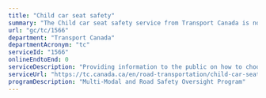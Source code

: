 ```yaml
---
title: "Child car seat safety"
summary: "The Child car seat safety service from Transport Canada is not available end-to-end online, according to the GC Service Inventory."
url: "gc/tc/1566"
department: "Transport Canada"
departmentAcronym: "tc"
serviceId: "1566"
onlineEndtoEnd: 0
serviceDescription: "Providing information to the public on how to choose and tips to properly install a child car seat or booster seat, provide recall notices through our recalls database, safety and testing information is also available online."
serviceUrl: "https://tc.canada.ca/en/road-transportation/child-car-seat-safety"
programDescription: "Multi-Modal and Road Safety Oversight Program"
---
```

